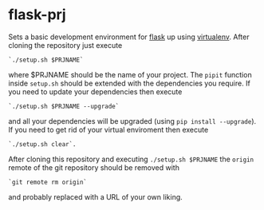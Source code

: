 flask-prj
=========

Sets a basic development environment for [flask](http://flask.pocoo.org) up
using [virtualenv](virtualenv.org). After cloning the repository just execute

    `./setup.sh $PRJNAME`

where $PRJNAME should be the name of your project. The `pipit` function inside
`setup.sh` should be extended with the dependencies you require. If you need to
update your dependencies then execute

    `./setup.sh $PRJNAME --upgrade`

and all your dependencies will be upgraded (using `pip install --upgrade`). If
you need to get rid of your virtual enviroment then execute

    `./setup.sh clear`.

After cloning this repository and executing `./setup.sh $PRJNAME` the `origin`
remote of the git repository should be removed with

    `git remote rm origin`

and probably replaced with a URL of your own liking.
